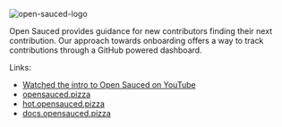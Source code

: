![open-sauced-logo]([https://user-images.githubusercontent.com/5713670/183260824-5b8611c8-1284-4477-b609-59bf28522bd5.png](https://user-images.githubusercontent.com/5713670/183260948-27002c11-5a74-4d44-a475-14ab5a1a0920.png))

Open Sauced provides guidance for new contributors finding their next contribution. Our approach towards onboarding offers a way to track contributions through a GitHub powered dashboard.

Links:
- [Watched the intro to Open Sauced on YouTube](https://www.youtube.com/watch?v=CKbTdYZAvSM&list=PLHyZ0Wz_A44XSYlBAfO2nBqoYaJJ5fdu5)
- [opensauced.pizza](https://opensauced.pizza)
- [hot.opensauced.pizza](https://hot.opensauced.pizza)
- [docs.opensauced.pizza](https://docs.opensauced.pizza)
